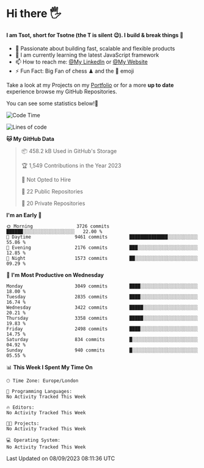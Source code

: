 # Hi there :raised_hand_with_fingers_splayed:
#### I am Tsot, short for Tsotne (the T is silent :wink:). I build & break things :space_invader:
- :telescope: Passionate about building fast, scalable and flexible products
- :seedling: I am currently learning the latest JavaScript framework 
- :mailbox: How to reach me: [@My LinkedIn](https://www.linkedin.com/in/tsotne-gvadzabia/) or [@My Website](https://tsotne.co.uk/contact)
- :zap: Fun Fact: Big Fan of chess ♟ and the 👾 emoji

Take a look at my Projects on my [Portfolio](https://tsotne.co.uk/) or for a more **up to date** experience browse my GitHub Repositories.

You can see some statistics below!:space_invader:
<!--START_SECTION:waka-->
![Code Time](http://img.shields.io/badge/Code%20Time-761%20hrs%202%20mins-blue)

![Lines of code](https://img.shields.io/badge/From%20Hello%20World%20I%27ve%20Written-7.4%20million%20lines%20of%20code-blue)

**🐱 My GitHub Data** 

> 📦 458.2 kB Used in GitHub's Storage 
 > 
> 🏆 1,549 Contributions in the Year 2023
 > 
> 🚫 Not Opted to Hire
 > 
> 📜 22 Public Repositories 
 > 
> 🔑 20 Private Repositories 
 > 
**I'm an Early 🐤** 

```text
🌞 Morning                3726 commits        ██████░░░░░░░░░░░░░░░░░░░   22.00 % 
🌆 Daytime                9461 commits        ██████████████░░░░░░░░░░░   55.86 % 
🌃 Evening                2176 commits        ███░░░░░░░░░░░░░░░░░░░░░░   12.85 % 
🌙 Night                  1573 commits        ██░░░░░░░░░░░░░░░░░░░░░░░   09.29 % 
```
📅 **I'm Most Productive on Wednesday** 

```text
Monday                   3049 commits        ████░░░░░░░░░░░░░░░░░░░░░   18.00 % 
Tuesday                  2835 commits        ████░░░░░░░░░░░░░░░░░░░░░   16.74 % 
Wednesday                3422 commits        █████░░░░░░░░░░░░░░░░░░░░   20.21 % 
Thursday                 3358 commits        █████░░░░░░░░░░░░░░░░░░░░   19.83 % 
Friday                   2498 commits        ████░░░░░░░░░░░░░░░░░░░░░   14.75 % 
Saturday                 834 commits         █░░░░░░░░░░░░░░░░░░░░░░░░   04.92 % 
Sunday                   940 commits         █░░░░░░░░░░░░░░░░░░░░░░░░   05.55 % 
```


📊 **This Week I Spent My Time On** 

```text
🕑︎ Time Zone: Europe/London

💬 Programming Languages: 
No Activity Tracked This Week

🔥 Editors: 
No Activity Tracked This Week

🐱‍💻 Projects: 
No Activity Tracked This Week

💻 Operating System: 
No Activity Tracked This Week
```


 Last Updated on 08/09/2023 08:11:36 UTC
<!--END_SECTION:waka-->
